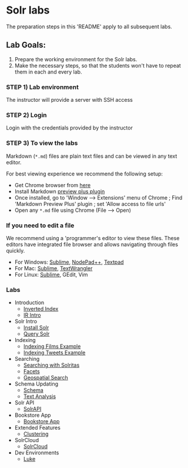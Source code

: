 # Solr labs

The preparation steps in this 'README' apply to all subsequent labs.

## Lab Goals:

1. Prepare the working environment for the Solr labs.
2. Make the necessary steps, so that the students won't have to repeat them in each and every lab.

### STEP 1) Lab environment

The instructor will provide a server with SSH access

### STEP 2) Login 

Login with the credentials provided by the instructor

### STEP 3) To view the labs 

Markdown (`*.md`) files are plain text files and can be viewed in any text editor.

For best viewing experience we recommend the following setup:

* Get Chrome browser from [here](https://www.google.com/chrome/browser/desktop/)
* Install Markdown [preview plus plugin](https://chrome.google.com/webstore/detail/markdown-preview-plus/febilkbfcbhebfnokafefeacimjdckgl?hl=en-US)
* Once installed, go to 'Window --> Extensions' menu of Chrome ;   Find 'Markdown Preview Plus' plugin ;  set 'Allow access to file urls'
* Open any `*.md` file using Chrome (File --> Open)

### If you need to edit a file

We recommend using a 'programmer's editor to view these files. These editors have integrated file browser and allows navigating through files quickly.

* For Windows: [Sublime](http://www.sublimetext.com/), [NodePad++](http://notepad-plus-plus.org/), [Textpad](http://www.textpad.com/)
* For Mac: [Sublime](http://www.sublimetext.com/),  [TextWrangler](http://www.barebones.com/products/textwrangler/)
* For Linux: [Sublime](http://www.sublimetext.com/), GEdit, Vim


### Labs

* Introduction
  - [Inverted Index](./inverted-index/README.md)
  - [IR Intro](./IR/README.md)
* Solr Intro
  - [Install Solr](./solr-intro/1-install.md)
  - [Query Solr](./solr-intro/2-query.md)
* Indexing
  - [Indexing Films Example](./indexing/1-films.md)
  - [Indexing Tweets Example](./indexing/2-tweets.md)
* Searching
  - [Searching with Solritas](./search/1-solritas.md)
  - [Facets](./search/2-facets.md)
  - [Geospatial Search](./search/3-geospatial.md)
* Schema Updating
  - [Schema](./schema/README.md)
  - [Text Analysis](./textanalysis/README.mD)
* Solr API
  - [SolrAPI](./solrapi/README.md)
* Bookstore App
  - [Bookstore App](./bookstore/README.md)
* Extended Features
  - [Clustering](./clustering/README.md)
* SolrCloud
  - [SolrCloud](./solrcloud/README.md)
* Dev Environments
  - [Luke](./luke/README.md)
